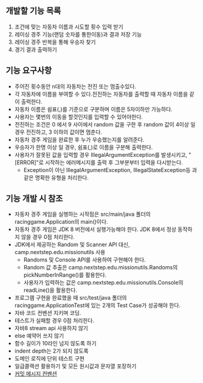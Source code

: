 ## 개발할 기능 목록
1. 조건에 맞는 자동차 이름과 시도할 횟수 입력 받기
2. 레이싱 경주 기능(랜덤 숫자를 통한이동)과 결과 저장 기능
3. 레이싱 경주 반복을 통해 우승자 찾기
4. 경기 결과 출력하기

## 기능 요구사항
 * 주어진 횟수동안 n대의 자동차는 전진 또는 멈출수있다.
 * 각 자동차에 이름을 부여할 수 있다.전진하는 자동차를 출력할 때 자동차 이름을 같이 출력한다.
 * 자동차 이름은 쉼표(,)를 기준으로 구분하며 이름은 5자이하만 가능하다.
 * 사용자는 몇번의 이동을 할것인지를 입력할 수 있어야한다.
 * 전진하는 조건은 0 에서 9 사이에서 random 값을 구한 후 random 값이 4이상 일 경우 전진하고, 3 이하의 값이면 멈춘다.
 * 자동차 경주 게임을 완료한 후 누가 우승했는지를 알려준다.
 * 우승자가 한명 이상 일 경우, 쉼표(,)로 이름을 구분해 출력한다.
 * 사용자가 잘못된 값을 입력할 경우 IllegalArgumentException를 발생시키고, "[ERROR]"로 시작하는 에러메시지를 출력 후 그부분부터 입력을 다시받는다.
    * Exception이 아닌 IllegalArgumentException, IllegalStateException등 과 같은 명확한 유형을 처리한다.

## 기능 개발 시 참조
- 자동차 경주 게임을 실행하는 시작점은 src/main/java 폴더의 racinggame.Application의 main()이다.
- 자동차 경주 게임은 JDK 8 버전에서 실행가능해야 한다. JDK 8에서 정상 동작하지 않을 경우 0점 처리한다.
- JDK에서 제공하는 Random 및 Scanner API 대신, camp.nextstep.edu.missionutils 사용
    - Randoms 및 Console API를 사용하여 구현해야 한다.
    - Random 값 추출은 camp.nextstep.edu.missionutils.Randoms의 pickNumberInRange()를 활용한다.
    - 사용자가 입력하는 값은 camp.nextstep.edu.missionutils.Console의 readLine()을 활용한다.
- 프로그램 구현을 완료했을 때 src/test/java 폴더의 racinggame.ApplicationTest에 있는 2개의 Test Case가 성공해야 한다.
- 자바 코드 컨벤션 지키며 코딩.
- 테스트가 실패할 경우 0점 처리한다.
- 자바8 stream api 사용하지 않기
- else 예약어 쓰지 않기
- 함수 길이가 10라인 넘지 않도록 하기
- indent depth는 2가 되지 않도록
- 도메인 로직에 단위 테스트 구현
- 일급콜렉션 활용하기 및 모든 원시값과 문자열 포장하기
- [커밋 메시지 컨벤션](https://gist.github.com/stephenparish/9941e89d80e2bc58a153)